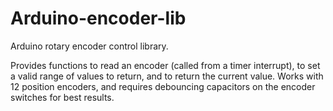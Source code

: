 # Arduino-encoder-lib
Arduino rotary encoder control library.

Provides functions to read an encoder (called from a timer interrupt), to set a valid range of values to return, and to return the current value. Works with 12 position encoders, and requires debouncing capacitors on the encoder switches for best results.
